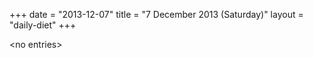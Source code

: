 +++
date = "2013-12-07"
title = "7 December 2013 (Saturday)"
layout = "daily-diet"
+++

\<no entries\>